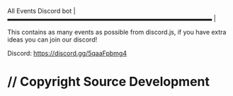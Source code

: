 All Events Discord bot
| ▬▬▬▬▬▬▬▬▬▬▬▬▬▬▬▬▬▬▬▬▬▬▬▬▬▬▬▬▬▬▬▬▬ | 

This contains as many events as possible from discord.js, if you have extra ideas you can join our discord!

Discord: https://discord.gg/5qaaFpbmg4

# // Copyright  Source Development